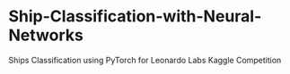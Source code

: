 # Ship-Classification-with-Neural-Networks
Ships Classification using PyTorch for Leonardo Labs Kaggle Competition
